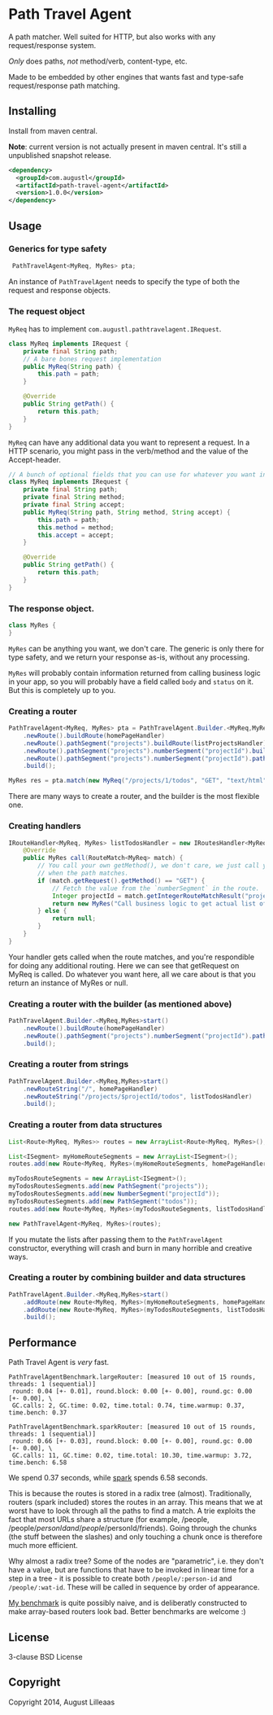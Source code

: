 # Path Travel Agent

A path matcher. Well suited for HTTP, but also works with any request/response system.

*Only* does paths, *not* method/verb, content-type, etc.

Made to be embedded by other engines that wants fast and type-safe request/response path matching.

## Installing

Install from maven central.

**Note**: current version is not actually present in maven central. It's still a unpublished snapshot release.

```xml
<dependency>
  <groupId>com.augustl</groupId>
  <artifactId>path-travel-agent</artifactId>
  <version>1.0.0</version>
</dependency>
```

## Usage

### Generics for type safety

```java
 PathTravelAgent<MyReq, MyRes> pta;
```

An instance of `PathTravelAgent` needs to specify the type of both the request and response objects.

### The request object

`MyReq` has to implement `com.augustl.pathtravelagent.IRequest`.

```java
class MyReq implements IRequest {
    private final String path;
    // A bare bones request implementation
    public MyReq(String path) {
        this.path = path;
    }

    @Override
    public String getPath() {
        return this.path;
    }
}
```

`MyReq` can have any additional data you want to represent a request. In a HTTP scenario, you might pass in the verb/method and the value of the Accept-header.


```java
// A bunch of optional fields that you can use for whatever you want in your handlers.
class MyReq implements IRequest {
    private final String path;
    private final String method;
    private final String accept;
    public MyReq(String path, String method, String accept) {
        this.path = path;
        this.method = method;
        this.accept = accept;
    }

    @Override
    public String getPath() {
        return this.path;
    }
}
```

### The response object.

```java
class MyRes {
}
```

`MyRes` can be anything you want, we don't care. The generic is only there for type safety, and we return your response as-is, without any processing.

`MyRes` will probably contain information returned from calling business logic in your app, so you will probably have a field called `body` and `status` on it. But this is completely up to you.

### Creating a router

```java
PathTravelAgent<MyReq, MyRes> pta = PathTravelAgent.Builder.<MyReq,MyRes>start()
    .newRoute().buildRoute(homePageHandler)
    .newRoute().pathSegment("projects").buildRoute(listProjectsHandler)
    .newRoute().pathSegment("projects").numberSegment("projectId").buildRoute(showProjectHandler)
    .newRoute().pathSegment("projects").numberSegment("projectId").pathSegment("todos").buildRoute(listTodosHandler)
    .build();

MyRes res = pta.match(new MyReq("/projects/1/todos", "GET", "text/html"));
```

There are many ways to create a router, and the builder is the most flexible one.

### Creating handlers

```java
IRouteHandler<MyReq, MyRes> listTodosHandler = new IRoutesHandler<MyReq, MyRes>() {
    @Override
    public MyRes call(RouteMatch<MyReq> match) {
        // You call your own getMethod(), we don't care, we just call your handler
        // when the path matches.
        if (match.getRequest().getMethod() == "GET") {
            // Fetch the value from the `numberSegment` in the route.
            Integer projectId = match.getIntegerRouteMatchResult("projectId");
            return new MyRes("Call business logic to get actual list of todos for " + projectId);
        } else {
            return null;
        }
    }
}
```

Your handler gets called when the route matches, and you're respondible for doing any additional routing. Here we can see that getRequest on MyReq is called. Do whatever you want here, all we care about is that you return an instance of MyRes or null.

### Creating a router with the builder (as mentioned above)

```java
PathTravelAgent.Builder.<MyReq,MyRes>start()
    .newRoute().buildRoute(homePageHandler)
    .newRoute().pathSegment("projects").numberSegment("projectId").pathSegment("todos").buildRoute(listTodosHandler)
    .build();
```

### Creating a router from strings

```java
PathTravelAgent.Builder.<MyReq,MyRes>start()
    .newRouteString("/", homePageHandler)
    .newRouteString("/projects/$projectId/todos", listTodosHandler)
    .build();
```

### Creating a router from data structures

```java
List<Route<MyReq, MyRes>> routes = new ArrayList<Route<MyReq, MyRes>();

List<ISegment> myHomeRouteSegments = new ArrayList<ISegment>();
routes.add(new Route<MyReq, MyRes>(myHomeRouteSegments, homePageHandler));

myTodosRouteSegments = new ArrayList<ISegment>();
myTodosRoutesSegments.add(new PathSegment("projects"));
myTodosRoutesSegments.add(new NumberSegment("projectId"));
myTodosRoutesSegments.add(new PathSegment("todos"));
routes.add(new Route<MyReq, MyRes>(myTodosRouteSegments, listTodosHandler));

new PathTravelAgent<MyReq, MyRes>(routes);
```

If you mutate the lists after passing them to the `PathTravelAgent` constructor, everything will crash and burn in many horrible and creative ways.

### Creating a router by combining builder and data structures

```java
PathTravelAgent.Builder.<MyReq,MyRes>start()
    .addRoute(new Route<MyReq, MyRes>(myHomeRouteSegments, homePageHandler))
    .addRoute(new Route<MyReq, MyRes>(myTodosRouteSegments, listTodosHandler))
    .build();
```

## Performance

Path Travel Agent is *very* fast.

```
PathTravelAgentBenchmark.largeRouter: [measured 10 out of 15 rounds, threads: 1 (sequential)]
 round: 0.04 [+- 0.01], round.block: 0.00 [+- 0.00], round.gc: 0.00 [+- 0.00], \
 GC.calls: 2, GC.time: 0.02, time.total: 0.74, time.warmup: 0.37, time.bench: 0.37

PathTravelAgentBenchmark.sparkRouter: [measured 10 out of 15 rounds, threads: 1 (sequential)]
 round: 0.66 [+- 0.03], round.block: 0.00 [+- 0.00], round.gc: 0.00 [+- 0.00], \
 GC.calls: 11, GC.time: 0.02, time.total: 10.30, time.warmup: 3.72, time.bench: 6.58
```

We spend 0.37 seconds, while [spark](https://github.com/perwendel/spark/) spends 6.58 seconds.

This is because the routes is stored in a radix tree (almost). Traditionally, routers (spark included) stores the routes in an array. This means that we at worst have to look through all the paths to find a match. A trie exploits the fact that most URLs share a structure (for example, /people, /people/$personId and /people/$personId/friends). Going through the chunks (the stuff between the slashes) and only touching a chunk once is therefore much more efficient.

Why almost a radix tree? Some of the nodes are "parametric", i.e. they don't have a value, but are functions that have to be invoked in linear time for a step in a tree - it is possible to create both `/people/:person-id` and `/people/:wat-id`. These will be called in sequence by order of appearance.

[My benchmark](https://github.com/augustl/path-travel-agent/blob/ffe911e8cdb8eefa6ff0a706642dffc8d4a8ed75/src/test/java/com/augustl/pathtravelagent/PathTravelAgentBenchmark.java) is quite possibly naive, and is deliberatly constructed to make array-based routers look bad. Better benchmarks are welcome :)

## License

3-clause BSD License

## Copyright

Copyright 2014, August Lilleaas
